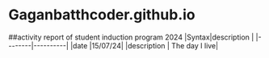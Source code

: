 # Gaganbatthcoder.github.io
##activity report of student induction program 2024
|Syntax|description |
|--------|----------|
|date |15/07/24|
|description | The day I live|
